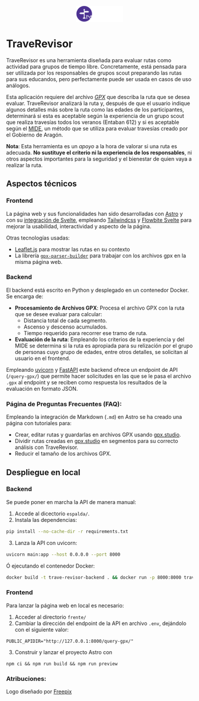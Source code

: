<p align="center">
  <img src="frente/public/webBanner.png" alt="TraveRevisor Banner" style="max-width: 25%; height: auto;">
</p>

# TraveRevisor

TraveRevisor es una herramienta diseñada para evaluar rutas como actividad para grupos de tiempo libre. Concretamente, está pensada para ser utilizada por los responsables de grupos scout preparando las rutas para sus educandos, pero perfectamente puede ser usada en casos de uso análogos. 


Esta aplicación requiere del archivo *[GPX](https://es.wikipedia.org/wiki/GPX#:~:text=GPX%20(GPS%20Exchange%20Format)%20es%20un%20formato%20de%20datos%20XML%20ligero%20para%20el%20intercambio%20de%20datos%20GPS%20entre%20aplicaciones%20y%20servicios%20web%20en%20Internet.%20Se%20puede%20usar%20para%20describir%20puntos%20de%20paso%20(waypoints)%2C%20rutas%20(routes)%20y%20recorridos%20(tracks).)* que describa la ruta que se desea evaluar.
TraveRevisor analizará la ruta y, después de que el usuario indique algunos detalles más sobre la ruta como las edades de los participantes, determinará si esta es aceptable según la experiencia de un grupo scout que realiza travesías todos los veranos (Entaban 612) y si es aceptable según el [MIDE](https://montanasegura.com/el-mide/), un método que se utiliza para evaluar travesías creado por el Gobierno de Aragón.


**Nota**: Esta herramienta es un *apoyo* a la hora de valorar si una ruta es adecuada. **No sustituye el criterio ni la experiencia de los responsables**, ni otros aspectos importantes para la seguridad y el bienestar de quien vaya a realizar la ruta.

## Aspectos técnicos

### Frontend
La página web y sus funcionalidades han sido desarrolladas con [Astro](https://astro.build/) y con su [integración de Svelte](https://docs.astro.build/en/guides/integrations-guide/svelte/), empleando [Tailwindcss](https://tailwindcss.com/) y [Flowbite Svelte](https://flowbite-svelte.com/) para mejorar la usabilidad, interactividad y aspecto de la página.

Otras tecnologías usadas:
- [Leaflet.js](https://leafletjs.com/) para mostrar las rutas en su contexto
- La librería [`gpx-parser-builder`](https://www.npmjs.com/package/gpx-parser-builder) para trabajar con los archivos gpx en la misma página web.

### Backend
El backend está escrito en Python y desplegado en un contenedor Docker. Se encarga de:
- **Procesamiento de Archivos GPX**: Procesa el archivo GPX con la ruta que se desee evaluar para calcular:
  - Distancia total de cada segmento.
  - Ascenso y descenso acumulados.
  - Tiempo requerido para recorrer ese tramo de ruta.
- **Evaluación de la ruta**: Empleando los criterios de la experiencia y del MIDE se determina si la ruta es apropiada para su relización por el grupo de personas cuyo grupo de edades, entre otros detalles, se solicitan al usuario en el frontend.

Empleando [uvicorn](https://www.uvicorn.org/) y [FastAPI](https://fastapi.tiangolo.com/) este backend ofrece un endpoint de API (`/query-gpx/`) que permite hacer solicitudes en las que se le pasa el archivo `.gpx` al endpoint y se reciben como respuesta los resultados de la evaluación en formato JSON.


### Página de Preguntas Frecuentes (FAQ): 
Empleando la integración de Markdown (`.md`) en Astro se ha creado una página con tutoriales para:
  - Crear, editar rutas y guardarlas en archivos GPX usando [gpx.studio](https://gpx.studio).
  - Dividir rutas creadas en [gpx.studio](https://gpx.studio) en segmentos para su correcto análisis con TraveRevisor.
  - Reducir el tamaño de los archivos GPX.

## Despliegue en local

### Backend
Se puede poner en marcha la API de manera manual:
1. Accede al dicectorio `espalda/`.
2. Instala las dependencias:
  ```bash
  pip install --no-cache-dir -r requirements.txt
  ```

3. Lanza la API con uvicorn:   
  ```bash
  uvicorn main:app --host 0.0.0.0 --port 8000
  ```
Ó ejecutando el contenedor Docker:

  ```bash
  docker build -t trave-revisor-backend . && docker run -p 8000:8000 trave-revisor-backend
  ```

### Frontend
Para lanzar la página web en local es necesario:
1. Acceder al directorio `frente/`
2. Cambiar la dirección del endpoint de la API en archivo `.env`, dejándolo con el siguiente valor:
  ```
  PUBLIC_APIDIR="http://127.0.0.1:8000/query-gpx/"
  ```
3. Construir y lanzar el proyecto Astro con 
  ```
  npm ci && npm run build && npm run preview
  ```

### Atribuciones:
Logo diseñado por [Freepix](www.freepik.es)